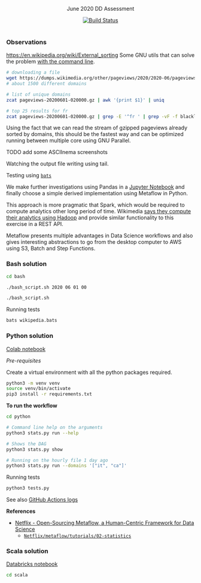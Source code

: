 <p align="center">
  June 2020 DD Assessment
</p>

<p align="center">
  <a href="https://github.com/mycaule/dd-assessment/actions"><img src="https://github.com/mycaule/dd-assessment/workflows/CI/badge.svg?branch=master" alt="Build Status"></a>
  <br>
  <br>
</p>

### Observations

https://en.wikipedia.org/wiki/External_sorting
Some GNU utils that can solve the problem [with the command line](bash/basic_script.sh).

```bash
# downloading a file
wget https://dumps.wikimedia.org/other/pageviews/2020/2020-06/pageviews-20200601-020000.gz -P data
# about 1500 different domains

# list of unique domains
zcat pageviews-20200601-020000.gz | awk '{print $1}' | uniq

# top 25 results for fr
zcat pageviews-20200601-020000.gz | grep -E '^fr ' | grep -vF -f blacklist_domains_and_pages | sort -nrk3,3 | head -25 | awk '{print $2" "$3}'
```

Using the fact that we can read the stream of gzipped pageviews already sorted by domains, this should be the fastest way and can be optimized running between multiple core using GNU Parallel.

TODO add some ASCIInema screenshots

Watching the output file writing using tail.

Testing using [`bats`](https://github.com/sstephenson/bats)

We make further investigations using Pandas in a [Jupyter Notebook](notebook.ipynb) and finally choose a simple derived implementation using Metaflow in Python.

This approach is more pragmatic that Spark, which would be required to compute analytics other long period of time. Wikimedia [says they compute their analytics using Hadoop](https://wikitech.wikimedia.org/wiki/Analytics/AQS/Pageviews) and provide similar functionality to this exercise in a REST API.

Metaflow presents multiple advantages in Data Science workflows and also gives interesting abstractions to go from the desktop computer to AWS using S3, Batch and Step Functions.

### Bash solution

```bash
cd bash

./bash_script.sh 2020 06 01 00

./bash_script.sh
```

Running tests
```bash
bats wikipedia.bats
```

### Python solution

[Colab notebook](https://colab.research.google.com/drive/1VJk8rqx0pWe4KkqmjQ63ILQdjoLqrZ3M?usp=sharing)

*Pre-requisites*

Create a virtual environment with all the python packages required.

```bash
python3 -m venv venv
source venv/bin/activate
pip3 install -r requirements.txt
```

**To run the workflow**

```bash
cd python

# Command line help on the arguments
python3 stats.py run --help

# Shows the DAG
python3 stats.py show

# Running on the hourly file 1 day ago
python3 stats.py run --domains '["it", "ca"]'
```

Running tests
```bash
python3 tests.py
```

See also [GitHub Actions logs](https://github.com/mycaule/dz-assessment/actions)


**References**

- [Netflix - Open-Sourcing Metaflow, a Human-Centric Framework for Data Science](https://netflixtechblog.com/open-sourcing-metaflow-a-human-centric-framework-for-data-science-fa72e04a5d9)
  - [`Netflix/metaflow/tutorials/02-statistics`](https://github.com/Netflix/metaflow/tree/master/metaflow/tutorials/02-statistics)

### Scala solution

[Databricks notebook](https://databricks-prod-cloudfront.cloud.databricks.com/public/4027ec902e239c93eaaa8714f173bcfc/3675239947483677/1559863225658641/3923561340607708/latest.html)

```bash
cd scala
```

